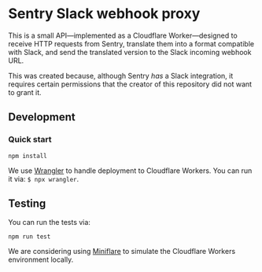 # Sentry Slack webhook proxy

This is a small API—implemented as a Cloudflare Worker—designed to receive HTTP requests from Sentry, translate them into a format compatible with Slack, and send the translated version to the Slack incoming webhook URL.

This was created because, although Sentry _has_ a Slack integration, it requires certain permissions that the creator of this repository did not want to grant it.

## Development

### Quick start

```shell
npm install
```

We use [Wrangler](https://developers.cloudflare.com/workers/wrangler) to handle deployment to Cloudflare Workers. You can run it via: `$ npx wrangler`.

## Testing

You can run the tests via:

```shell
npm run test
```

We are considering using [Miniflare](https://developers.cloudflare.com/workers/testing/miniflare/) to simulate the Cloudflare Workers environment locally.
